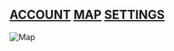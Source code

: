 ## [ACCOUNT](https://google.com/) [MAP](https://www.google.com/) [SETTINGS](https://www.google.com/)
 
 ![Map](https://live.staticflickr.com/31/40919010_157eb18de1_b.jpg)


